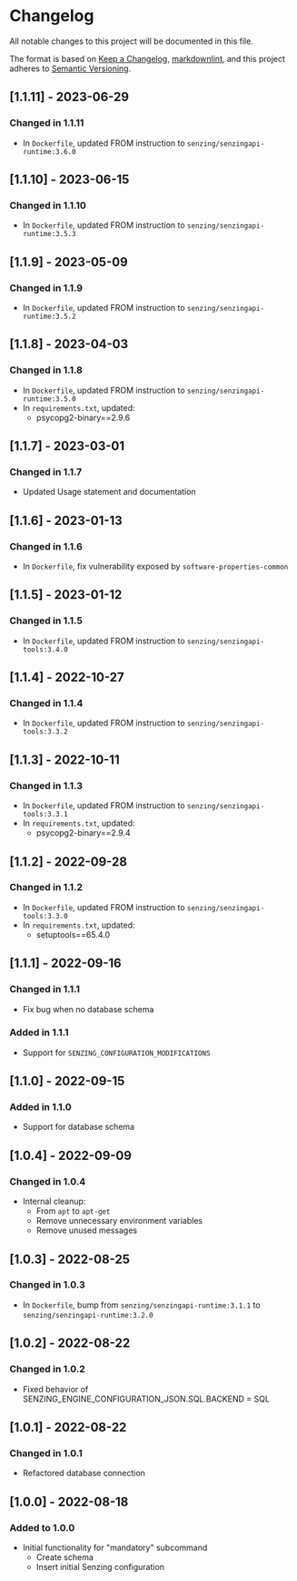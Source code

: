 # Changelog

All notable changes to this project will be documented in this file.

The format is based on [Keep a Changelog](https://keepachangelog.com/en/1.0.0/),
[markdownlint](https://dlaa.me/markdownlint/),
and this project adheres to [Semantic Versioning](https://semver.org/spec/v2.0.0.html).

## [1.1.11] - 2023-06-29

### Changed in 1.1.11

- In `Dockerfile`, updated FROM instruction to `senzing/senzingapi-runtime:3.6.0`

## [1.1.10] - 2023-06-15

### Changed in 1.1.10

- In `Dockerfile`, updated FROM instruction to `senzing/senzingapi-runtime:3.5.3`

## [1.1.9] - 2023-05-09

### Changed in 1.1.9

- In `Dockerfile`, updated FROM instruction to `senzing/senzingapi-runtime:3.5.2`

## [1.1.8] - 2023-04-03

### Changed in 1.1.8

- In `Dockerfile`, updated FROM instruction to `senzing/senzingapi-runtime:3.5.0`
- In `requirements.txt`, updated:
  - psycopg2-binary==2.9.6

## [1.1.7] - 2023-03-01

### Changed in 1.1.7

- Updated Usage statement and documentation

## [1.1.6] - 2023-01-13

### Changed in 1.1.6

- In `Dockerfile`, fix vulnerability exposed by `software-properties-common`

## [1.1.5] - 2023-01-12

### Changed in 1.1.5

- In `Dockerfile`, updated FROM instruction to `senzing/senzingapi-tools:3.4.0`

## [1.1.4] - 2022-10-27

### Changed in 1.1.4

- In `Dockerfile`, updated FROM instruction to `senzing/senzingapi-tools:3.3.2`

## [1.1.3] - 2022-10-11

### Changed in 1.1.3

- In `Dockerfile`, updated FROM instruction to `senzing/senzingapi-tools:3.3.1`
- In `requirements.txt`, updated:
  - psycopg2-binary==2.9.4

## [1.1.2] - 2022-09-28

### Changed in 1.1.2

- In `Dockerfile`, updated FROM instruction to `senzing/senzingapi-tools:3.3.0`
- In `requirements.txt`, updated:
  - setuptools==65.4.0

## [1.1.1] - 2022-09-16

### Changed in 1.1.1

- Fix bug when no database schema

### Added in 1.1.1

- Support for `SENZING_CONFIGURATION_MODIFICATIONS`

## [1.1.0] - 2022-09-15

### Added in 1.1.0

- Support for database schema

## [1.0.4] - 2022-09-09

### Changed in 1.0.4

- Internal cleanup:
  - From `apt` to `apt-get`
  - Remove unnecessary environment variables
  - Remove unused messages

## [1.0.3] - 2022-08-25

### Changed in 1.0.3

- In `Dockerfile`, bump from `senzing/senzingapi-runtime:3.1.1` to `senzing/senzingapi-runtime:3.2.0`

## [1.0.2] - 2022-08-22

### Changed in 1.0.2

- Fixed behavior of SENZING_ENGINE_CONFIGURATION_JSON.SQL.BACKEND = SQL

## [1.0.1] - 2022-08-22

### Changed in 1.0.1

- Refactored database connection

## [1.0.0] - 2022-08-18

### Added to 1.0.0

- Initial functionality for "mandatory" subcommand
  - Create schema
  - Insert initial Senzing configuration
